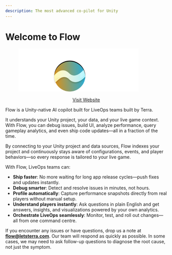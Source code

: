 ```yaml
---
description: The most advanced co-pilot for Unity
---
```


# Welcome to Flow

<figure><img src=".gitbook/assets/flowwwF.png" alt="" width="375"><figcaption></figcaption></figure>

<p align="center"><a href="https://flow.letsterra.com" class="button primary">Visit Website</a></p>

Flow is a Unity-native AI copilot built for LiveOps teams built by Terra.

It understands your Unity project, your data, and your live game context. With Flow, you can debug issues, build UI, analyze performance, query gameplay analytics, and even ship code updates—all in a fraction of the time.

By connecting to your Unity project and data sources, Flow indexes your project and continuously stays aware of configurations, events, and player behaviors—so every response is tailored to your live game.



With Flow, LiveOps teams can:

* **Ship faster**: No more waiting for long app release cycles—push fixes and updates instantly.
* **Debug smarter**: Detect and resolve issues in minutes, not hours.
* **Profile automatically**: Capture performance snapshots directly from real players without manual setup.
* **Understand players instantly**: Ask questions in plain English and get answers, insights, and visualizations powered by your own analytics.
* **Orchestrate LiveOps seamlessly**: Monitor, test, and roll out changes—all from one command centre.

If you encounter any issues or have questions,  drop us a note at [**flow@letsterra.com**](mailto:ashwin@letsterra.com). Our team will respond as quickly as possible. In some cases, we may need to ask follow-up questions to diagnose the root cause, not just the symptom.
